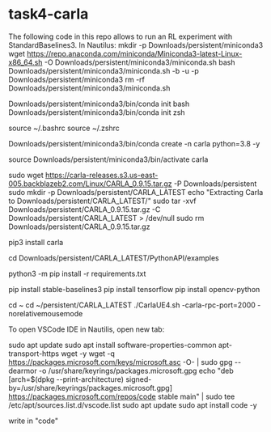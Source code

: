 # task4-carla
The following code in this repo allows to run an RL experiment with StandardBaselines3.
In Nautilus:
mkdir -p Downloads/persistent/miniconda3
wget https://repo.anaconda.com/miniconda/Miniconda3-latest-Linux-x86_64.sh -O Downloads/persistent/miniconda3/miniconda.sh
bash Downloads/persistent/miniconda3/miniconda.sh -b -u -p Downloads/persistent/miniconda3
rm -rf Downloads/persistent/miniconda3/miniconda.sh

Downloads/persistent/miniconda3/bin/conda init bash
Downloads/persistent/miniconda3/bin/conda init zsh

source ~/.bashrc
source ~/.zshrc

Downloads/persistent/miniconda3/bin/conda create -n carla python=3.8 -y

source Downloads/persistent/miniconda3/bin/activate carla

sudo wget https://carla-releases.s3.us-east-005.backblazeb2.com/Linux/CARLA_0.9.15.tar.gz -P Downloads/persistent
sudo mkdir -p Downloads/persistent/CARLA_LATEST
echo "Extracting Carla to Downloads/persistent/CARLA_LATEST/"
sudo tar -xvf Downloads/persistent/CARLA_0.9.15.tar.gz -C Downloads/persistent/CARLA_LATEST > /dev/null
sudo rm Downloads/persistent/CARLA_0.9.15.tar.gz

pip3 install carla

cd Downloads/persistent/CARLA_LATEST/PythonAPI/examples

python3 -m pip install -r requirements.txt

pip install stable-baselines3
pip install tensorflow
pip install opencv-python

cd ~
cd ~/persistent/CARLA_LATEST
./CarlaUE4.sh -carla-rpc-port=2000 -norelativemousemode

To open VSCode IDE in Nautilis, open new tab:

sudo apt update
sudo apt install software-properties-common apt-transport-https wget -y
wget -q https://packages.microsoft.com/keys/microsoft.asc -O- | sudo gpg --dearmor -o /usr/share/keyrings/packages.microsoft.gpg
echo "deb [arch=$(dpkg --print-architecture) signed-by=/usr/share/keyrings/packages.microsoft.gpg] https://packages.microsoft.com/repos/code stable main" | sudo tee /etc/apt/sources.list.d/vscode.list
sudo apt update
sudo apt install code -y

write in "code"
